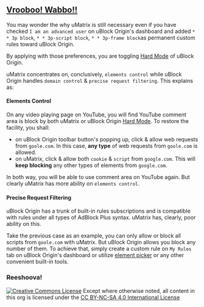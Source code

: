 ## [Vrooboo! Wabbo!!](https://umatrix-rules.github.io/#ovagarava---toc)

You may wonder the why uMatrix is still necessary even if you have checked `I am an advanced user` on uBlock Origin's dashboard and added `* * 3p block`, `* * 3p-script block`, `* * 3p-frame block`as permanent custom rules toward uBlock Origin.

By applying with those preferences, you are toggling [Hard Mode](https://github.com/gorhill/uBlock/wiki/Blocking-mode:-hard-mode) of uBlock Origin.

uMatrix concentrates on, conclusively, `elements control` while uBlock Origin handles `domain control` & `precise request filtering`. This explains as:

#### Elements Control

On any video playing page on YouTube, you will find YouTube comment area is block by both uMatrix or uBlock Origin [Hard Mode](https://github.com/gorhill/uBlock/wiki/Blocking-mode:-hard-mode). To restore the facility, you shall:

- on uBlock Origin toolbar button's popping up, click & allow web requests from `goole.com`. In this case, **any type** of web requests from `goole.com` is allowed.
- on uMatrix, click & allow both `cookie` & `script` from `google.com`. This will **keep blocking** any other types of elements from `google.com`.

In both way, you will be able to use comment area on YouTube again. But clearly uMatrix has more ability on `elements control`.

#### Precise Request Filtering

uBlock Origin has a trunk of built-in rules subscriptions and is compatible with rules under all types of AdBlock Plus syntax. uMatrix has, clearly, poor ability on this.

Take the previous case as an example, you can only allow or block all scripts from `goole.com` with uMatrix. But uBlock Origin allows you block any number of them. To achieve that, simply create a custom rule on `My Rules` tab on uBlock Origin's dashboard or utilize [element picker](https://github.com/gorhill/uBlock/wiki/Element-picker) or any other convenient built-in tools.

### Reeshoova!

<a rel="license" href="http://creativecommons.org/licenses/by-nc-sa/4.0/"><img alt="Creative Commons License" style="border-width:0" src="https://i.creativecommons.org/l/by-nc-sa/4.0/88x31.png" /></a>
Except where otherwise noted, all content in this org is licensed under the <a rel="license" href="http://creativecommons.org/licenses/by-nc-sa/4.0/">CC BY-NC-SA 4.0 International License</a>